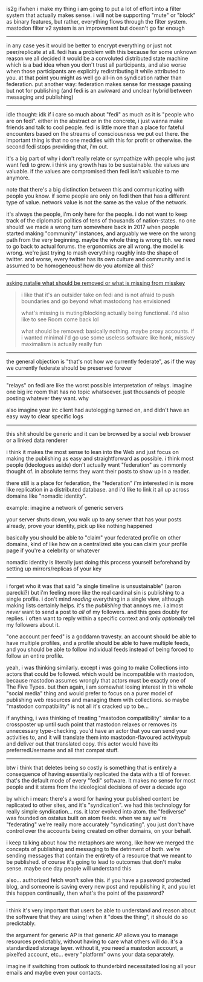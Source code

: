 is2g ifwhen i make my thing i am going to put a lot of effort into a filter system that actually makes sense. i will not be supporting "mute" or "block" as binary features, but rather, everything flows through the filter system. mastodon filter v2 system is an improvement but doesn't go far enough

---

in any case yes it would be better to encrypt everything or just not peer/replicate at all. fedi has a problem with this because for some unknown reason we all decided it would be a convoluted distributed state machine which is a bad idea when you don't trust all participants, and also worse when those participants are explicitly redistributing it while attributed to you. at that point you might as well go all-in on syndication rather than federation. put another way: federation makes sense for message passing but not for publishing (and fedi is an awkward and unclear hybrid between messaging and publishing)

---

idle thought: idk if i care so much about "fedi" as much as it is "people who are on fedi". either in the abstract or in the concrete, i just wanna make friends and talk to cool people. fedi is little more than a place for fateful encounters based on the streams of consciousness we put out there. the important thing is that no one meddles with this for profit or otherwise. the second fedi stops providing that, i'm out.

it's a big part of why i don't really relate or sympathize with people who just want fedi to grow. i think any growth has to be sustainable. the values are valuable. if the values are compromised then fedi isn't valuable to me anymore.

note that there's a big distinction between this and communicating with people you know. if some people are only on fedi then that has a different type of value. network value is not the same as the value of the network.

it's always the people, i'm only here for the people. i do not want to keep track of the diplomatic politics of tens of thousands of nation-states. no one should! we made a wrong turn somewhere back in 2017 when people started making "community" instances, and arguably we were on the wrong path from the very beginning. maybe the whole thing is wrong tbh. we need to go back to actual forums. the ergonomics are all wrong. the model is wrong. we're just trying to mash everything roughly into the shape of twitter. and worse, every twitter has its own culture and community and is assumed to be homogeneous! how do you atomize all this? 

---

[asking natalie what should be removed or what is missing from misskey](https://mastodon.social/@trwnh/109958119755489250)

<blockquote>

i like that it's an outsider take on fedi and is not afraid to push boundaries and go beyond what mastodong has envisioned

what's missing is muting/blocking actually being functional. i'd also like to see Room come back lol

what should be removed: basically nothing. maybe proxy accounts. if i wanted minimal i'd go use some useless software like honk, misskey maximalism is actually really fun

</blockquote>

---

the general objection is "that's not how we currently federate", as if the way we currently federate should be preserved forever

---

"relays" on fedi are like the worst possible interpretation of relays. imagine one big irc room that has no topic whatsoever. just thousands of people posting whatever they want. why

also imagine your irc client had autologging turned on, and didn't have an easy way to clear specific logs

---

this shit should be generic and it can be browsed by a social web browser or a linked data renderer

i think it makes the most sense to lean into the Web and just focus on making the publishing as easy and straightforward as possible. i think most people (ideologues aside) don't actually want "federation" as commonly thought of. in absolute terms they want their posts to show up in a reader.

there still is a place for federation, the "federation" i'm interested in is more like replication in a distributed database. and i'd like to link it all up across domains like "nomadic identity".

example: imagine a network of generic servers

your server shuts down, you walk up to any server that has your posts already, prove your identity, pick up like nothing happened

basically you should be able to "claim" your federated profile on other domains, kind of like how on a centralized site you can claim your profile page if you're a celebrity or whatever

nomadic identity is literally just doing this process yourself beforehand by setting up mirrors/replicas of your key

---

i forget who it was that said "a single timeline is unsustainable" (aaron parecki?) but i'm feeling more like the real cardinal sin is publishing to a single profile. i don't mind *reading* everything in a single view, although making lists certainly helps. it's the *publishing* that annoys me. i almost *never* want to send a post to *all* of my followers. and this goes doubly for replies. i often want to reply within a specific context and only *optionally* tell my followers about it.

"one account per feed" is a goddamn travesty. an account should be able to have multiple profiles, and a profile should be able to have multiple feeds, and you should be able to follow individual feeds instead of being forced to follow an entire profile.

yeah, i was thinking similarly. except i was going to make Collections into actors that could be followed. which would be incompatible with mastodon, because mastodon assumes wrongly that actors must be exactly one of The Five Types. but then again, i am somewhat losing interest in this whole "social media" thing and would prefer to focus on a purer model of publishing web resources and managing them with collections. so maybe "mastodon compatibility" is not all it's cracked up to be...

if anything, i was thinking of treating "mastodon compatibility" similar to a crossposter up until such point that mastodon relaxes or removes its unnecessary type-checking. you'd have an actor that you can send your activities to, and it will translate them into mastodon-flavoured activitypub and deliver out that translated copy. this actor would have its preferredUsername and all that compat stuff.

---

btw i think that deletes being so costly is something that is entirely a consequence of having essentially replicated the data with a ttl of forever. that's the default mode of every "fedi" software. it makes no sense for most people and it stems from the ideological decisions of over a decade ago

by which i mean: there's a word for having your published content be replicated to other sites, and it's "syndication". we had this technology for really simple syndication... rss. it later evolved into atom. the "fediverse" was founded on ostatus built on atom feeds. when we say we're "federating" we're really more accurately "syndicating". you just don't have control over the accounts being created on other domains, on your behalf.

i keep talking about how the metaphors are wrong, like how we merged the concepts of publishing and messaging to the detriment of both. we're sending messages that contain the entirety of a resource that we meant to be published. of course it's going to lead to outcomes that don't make sense. maybe one day people will understand this

also... authorized fetch won't solve this. if you have a password protected blog, and someone is saving every new post and republishing it, and you let this happen continually, then what's the point of the password?

---

i think it's very important that users be able to understand and reason about the software that they are using! when it "does the thing", it should do so predictably.

the argument for generic AP is that generic AP allows you to manage resources predictably, without having to care what others will do. it's a standardized storage layer. without it, you need a mastodon account, a pixelfed account, etc... every "platform" owns your data separately.

imagine if switching from outlook to thunderbird necessitated losing all your emails and maybe even your contacts.